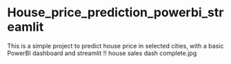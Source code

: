 # House_price_prediction_powerbi_streamlit
This is a simple project to predict house price in selected cities, with a basic PowerBI dashboard and streamlit !!
house sales dash complete.jpg
